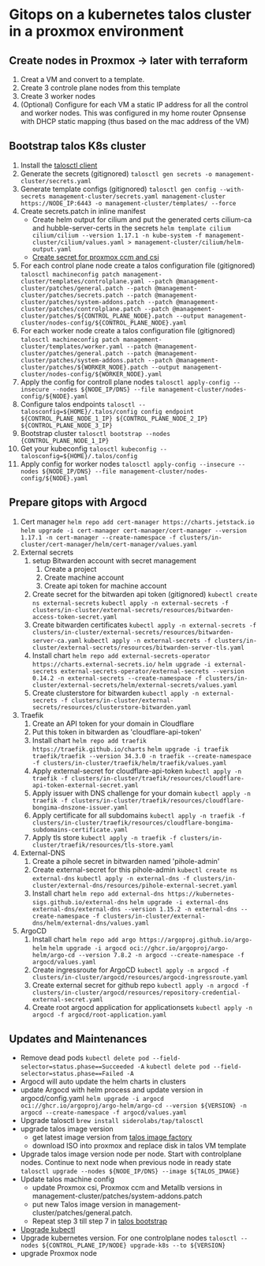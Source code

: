 # Gitops on a kubernetes talos cluster in a proxmox environment

## Create nodes in Proxmox -> later with terraform

1. Creat a VM and convert to a template.
2. Create 3 controle plane nodes from this template
3. Create 3 worker nodes
4. (Optional) Configure for each VM a static IP address for all the control and worker nodes. This was configured in my home router Opnsense with DHCP static mapping (thus based on the mac address of the VM)

## Bootstrap talos K8s cluster

1. Install the [talosctl client](https://www.talos.dev/v1.9/talos-guides/install/talosctl/)
2. Generate the secrets (gitignored)
   `talosctl gen secrets -o management-cluster/secrets.yaml`
3. Generate template configs (gitignored)
   `talosctl gen config --with-secrets management-cluster/secrets.yaml management-cluster https://NODE_IP:6443 -o management-cluster/templates/ --force`
4. Create secrets.patch in inline manifest
   - Create helm output for cilium and put the generated certs cilium-ca and hubble-server-certs in the secrets
     `helm template cilium cilium/cilium --version 1.17.1 -n kube-system -f management-cluster/cilium/values.yaml > management-cluster/cilium/helm-output.yaml`
   - [Create secret for proxmox ccm and csi](https://github.com/sergelogvinov/proxmox-csi-plugin/blob/main/docs/install.md#install-the-plugin-by-using-talos-machine-config)
5. For each control plane node create a talos configuration file (gitignored)
   `talosctl machineconfig patch management-cluster/templates/controlplane.yaml --patch @management-cluster/patches/general.patch --patch @management-cluster/patches/secrets.patch --patch @management-cluster/patches/system-addons.patch --patch @management-cluster/patches/controlplane.patch --patch @management-cluster/patches/${CONTROL_PLANE_NODE}.patch --output management-cluster/nodes-config/${CONTROL_PLANE_NODE}.yaml`
6. For each worker node create a talos configuration file (gitignored)
   `talosctl machineconfig patch management-cluster/templates/worker.yaml --patch @management-cluster/patches/general.patch --patch @management-cluster/patches/system-addons.patch --patch @management-cluster/patches/${WORKER_NODE}.patch --output management-cluster/nodes-config/${WORKER_NODE}.yaml`
7. Apply the config for controll plane nodes
   `talosctl apply-config --insecure --nodes ${NODE_IP/DNS} --file management-cluster/nodes-config/${NODE}.yaml`
8. Configure talos endpoints
   `talosctl --talosconfig=${HOME}/.talos/config config endpoint ${CONTROL_PLANE_NODE_1_IP} ${CONTROL_PLANE_NODE_2_IP} ${CONTROL_PLANE_NODE_3_IP}`
9. Bootstrap cluster
   `talosctl bootstrap --nodes {CONTROL_PLANE_NODE_1_IP}`
10. Get your kubeconfig
    `talosctl kubeconfig --talosconfig=${HOME}/.talos/config`
11. Apply config for worker nodes
    `talosctl apply-config --insecure --nodes ${NODE_IP/DNS} --file management-cluster/nodes-config/${NODE}.yaml`

## Prepare gitops with Argocd

1. Cert manager
   `helm repo add cert-manager https://charts.jetstack.io`
   `helm upgrade -i cert-manager cert-manager/cert-manager --version 1.17.1 -n cert-manager --create-namespace -f clusters/in-cluster/cert-manager/helm/cert-manager/values.yaml`
2. External secrets
   1. setup Bitwarden account with secret management
      1. Create a project
      2. Create machine account
      3. Create api token for machine account
   2. Create secret for the bitwarden api token (gitignored)
      `kubectl create ns external-secrets`
      `kubectl apply -n external-secrets -f clusters/in-cluster/external-secrets/resources/bitwarden-access-token-secret.yaml`
   3. Create bitwarden certificates
      `kubectl apply -n external-secrets -f clusters/in-cluster/external-secrets/resources/bitwarden-server-ca.yaml`
      `kubectl apply -n external-secrets -f clusters/in-cluster/external-secrets/resources/bitwarden-server-tls.yaml`
   4. Install chart
      `helm repo add external-secrets-operator https://charts.external-secrets.io/`
      `helm upgrade -i external-secrets external-secrets-operator/external-secrets --version 0.14.2 -n external-secrets --create-namespace -f clusters/in-cluster/external-secrets/helm/external-secrets/values.yaml`
   5. Create clusterstore for bitwarden
      `kubectl apply -n external-secrets -f clusters/in-cluster/external-secrets/resources/clusterstore-bitwarden.yaml`
3. Traefik
   1. Create an API token for your domain in Cloudflare
   2. Put this token in bitwarden as 'cloudflare-api-token'
   3. Install chart
      `helm repo add traefik https://traefik.github.io/charts`
      `helm upgrade -i traefik traefik/traefik --version 34.3.0 -n traefik --create-namespace -f clusters/in-cluster/traefik/helm/traefik/values.yaml`
   4. Apply external-secret for cloudflare-api-token
      `kubectl apply -n traefik -f clusters/in-cluster/traefik/resources/cloudflare-api-token-external-secret.yaml`
   5. Apply issuer with DNS challenge for your domain
      `kubectl apply -n traefik -f clusters/in-cluster/traefik/resources/cloudflare-bongima-dnszone-issuer.yaml`
   6. Apply certificate for all subdomains
      `kubectl apply -n traefik -f clusters/in-cluster/traefik/resources/cloudflare-bongima-subdomains-certificate.yaml`
   7. Apply tls store
      `kubectl apply -n traefik -f clusters/in-cluster/traefik/resources/tls-store.yaml`
4. External-DNS
   1. Create a pihole secret in bitwarden named 'pihole-admin'
   2. Create external-secret for this pihole-admin
      `kubectl create ns external-dns`
      `kubectl apply -n external-dns -f clusters/in-cluster/external-dns/resources/pihole-external-secret.yaml`
   3. Install chart
      `helm repo add external-dns https://kubernetes-sigs.github.io/external-dns`
      `helm upgrade -i external-dns external-dns/external-dns --version 1.15.2 -n external-dns --create-namespace -f clusters/in-cluster/external-dns/helm/external-dns/values.yaml`
5. ArgoCD
   1. Install chart
      `helm repo add argo https://argoproj.github.io/argo-helm`
      `helm upgrade -i argocd oci://ghcr.io/argoproj/argo-helm/argo-cd --version 7.8.2 -n argocd --create-namespace -f argocd/values.yaml`
   2. Create ingressroute for ArgoCD
      `kubectl apply -n argocd -f clusters/in-cluster/argocd/resources/argocd-ingressroute.yaml`
   3. Create external secret for github repo
      `kubectl apply -n argocd -f clusters/in-cluster/argocd/resources/repository-credential-external-secret.yaml`
   4. Create root argocd application for applicationsets
      `kubectl apply -n argocd -f argocd/root-application.yaml`

## Updates and Maintenances

- Remove dead pods
  `kubectl delete pod --field-selector=status.phase==Succeeded -A`
  `kubectl delete pod --field-selector=status.phase==Failed -A`
- Argocd will auto update the helm charts in clusters
- update Argocd with helm process and update version in argocd/config.yaml
  `helm upgrade -i argocd oci://ghcr.io/argoproj/argo-helm/argo-cd --version ${VERSION} -n argocd --create-namespace -f argocd/values.yaml`
- Upgrade talosctl
  `brew install siderolabs/tap/talosctl`
- upgrade talos image version
  - get latest image version from [talos image factory](https://factory.talos.dev/)
  - download ISO into proxmox and replace disk in talos VM template
- Upgrade talos image version node per node. Start with controlplane nodes. Continue to next node when previous node in ready state
  `talosctl upgrade --nodes ${NODE_IP/DNS} --image ${TALOS_IMAGE}`
- Update talos machine config
  - update Proxmox csi, Proxmox ccm and Metallb versions in management-cluster/patches/system-addons.patch
  - put new Talos image version in management-cluster/patches/general.patch.
  - Repeat step 3 till step 7 in [talos bootstrap](#bootstrap-talos-k8s-cluster)
- [Upgrade kubectl](https://kubernetes.io/docs/tasks/tools/install-kubectl-linux/)
- Upgrade kubernetes version. For one controlplane nodes
  `talosctl --nodes ${CONTROL_PLANE_IP/NODE} upgrade-k8s --to ${VERSION}`
- upgrade Proxmox node
